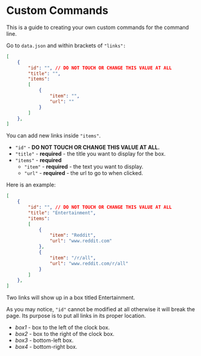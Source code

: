 # Custom Commands

This is a guide to creating your own custom commands for the command line.

Go to `data.json` and within brackets of `"links":`

```json
[
    {
        "id": "", // DO NOT TOUCH OR CHANGE THIS VALUE AT ALL
        "title": "",
        "items":
        [
            {
                "item": "",
                "url": ""
            }
        ]
    },
]
```

You can add new links inside `"items"`.

- `"id"` - **DO NOT TOUCH OR CHANGE THIS VALUE AT ALL.**
- `"title"` - **required** - the title you want to display for the box.
- `"items"` - **required**
    - `"item"` - **required** - the text you want to display.
    - `"url"` - **required** - the url to go to when clicked.

Here is an example:

```json
[
    {
        "id": "", // DO NOT TOUCH OR CHANGE THIS VALUE AT ALL
        "title": "Entertainment",
        "items":
        [
            {
                "item": "Reddit",
                "url": "www.reddit.com"
            },
            {
                "item": "/r/all",
                "url": "www.reddit.com/r/all"
            }
        ]
    },
]
```
Two links will show up in a box titled Entertainment.

As you may notice, `"id"` cannot be modified at all otherwise it will break the page.
Its purpose is to put all links in its proper location.
- *box1* - box to the left of the clock box.
- *box2* - box to the right of the clock box.
- *box3* - bottom-left box.
- *box4* - bottom-right box.
